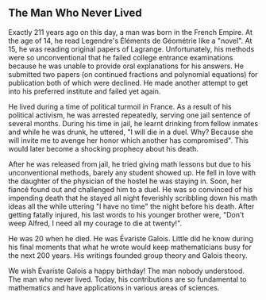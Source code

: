 ## The Man Who Never Lived

Exactly 211 years ago on this day, a man was born in the French Empire. At the age of 14, he read Legendre's Éléments de Géométrie like a "novel". At 15, he was reading original papers of Lagrange. Unfortunately, his methods were so unconventional that he failed college entrance examinations because he was unable to provide oral explanations for his answers. He submitted two papers (on continued fractions and polynomial equations) for publication both of which were declined. He made another attempt to get into his preferred institute and failed yet again.

He lived during a time of political turmoil in France. As a result of his political activism, he was arrested repeatedly, serving one jail sentence of several months. During his time in jail, he learnt drinking from fellow inmates and while he was drunk, he uttered, "I will die in a duel. Why? Because she will invite me to avenge her honor which another has compromised". This would later become a shocking prophecy about his death.

After he was released from jail, he tried giving math lessons but due to his unconventional methods, barely any student showed up. He fell in love with the daughter of the physician of the hostel he was staying in. Soon, her fiancé found out and challenged him to a duel. He was so convinced of his impending death that he stayed all night feverishly scribbling down his math ideas all the while uttering "I have no time" the night before his death. After getting fatally injured, his last words to his younger brother were, "Don't weep Alfred, I need all my courage to die at twenty!".

He was 20 when he died. He was Évariste Galois. Little did he know during his final moments that what he wrote would keep mathematicians busy for the next 200 years. His writings founded group theory and Galois theory.

We wish Évariste Galois a happy birthday! The man nobody understood. The man who never lived. Today, his contributions are so fundamental to mathematics and have applications in various areas of sciences.
